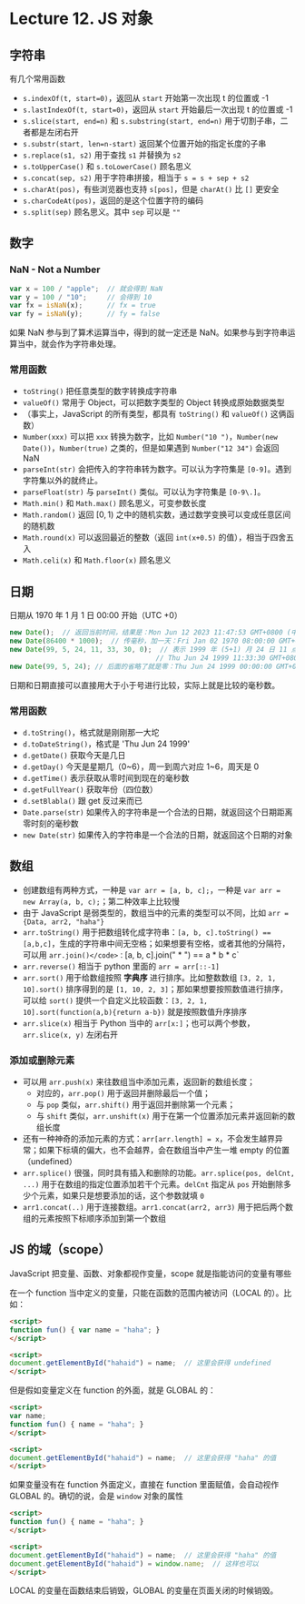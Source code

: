 # Lecture 12. JS 对象

## 字符串

有几个常用函数

*   `s.indexOf(t, start=0)`，返回从 `start` 开始第一次出现 t 的位置或 -1
*   `s.lastIndexOf(t, start=0)`，返回从 `start` 开始最后一次出现 t 的位置或 -1
*   `s.slice(start, end=n)` 和 `s.substring(start, end=n)` 用于切割子串，二者都是左闭右开
*   `s.substr(start, len=n-start)` 返回某个位置开始的指定长度的子串
*   `s.replace(s1, s2)` 用于查找 `s1` 并替换为 `s2`
*   `s.toUpperCase()` 和 `s.toLowerCase()` 顾名思义
*   `s.concat(sep, s2)` 用于字符串拼接，相当于 `s = s + sep + s2`
*   `s.charAt(pos)`，有些浏览器也支持 `s[pos]`，但是 `charAt()` 比 `[]` 更安全
*   `s.charCodeAt(pos)`，返回的是这个位置字符的编码
*   `s.split(sep)` 顾名思义。其中 `sep` 可以是 `""`

## 数字

### NaN - Not a Number

```javascript
var x = 100 / "apple";  // 就会得到 NaN
var y = 100 / "10";     // 会得到 10
var fx = isNaN(x);      // fx = true
var fy = isNaN(y);      // fy = false
```

如果 NaN 参与到了算术运算当中，得到的就一定还是 NaN。如果参与到字符串运算当中，就会作为字符串处理。

### 常用函数

*   `toString()` 把任意类型的数字转换成字符串
*   `valueOf()` 常用于 Object，可以把数字类型的 Object 转换成原始数据类型
*   （事实上，JavaScript 的所有类型，都具有 `toString()` 和 `valueOf()` 这俩函数）
*   `Number(xxx)` 可以把 `xxx` 转换为数字，比如 `Number("10 ")`，`Number(new Date())`，`Number(true)` 之类的，但是如果遇到 `Number("12 34")` 会返回 NaN
*   `parseInt(str)` 会把传入的字符串转为数字。可以认为字符集是 `[0-9]`。遇到字符集以外的就终止。
*   `parseFloat(str)` 与 `parseInt()` 类似。可以认为字符集是 `[0-9\.]`。
*   `Math.min()` 和 `Math.max()` 顾名思义，可变参数长度
*   `Math.random()` 返回 $[0, 1)$ 之中的随机实数，通过数学变换可以变成任意区间的随机数
*   `Math.round(x)` 可以返回最近的整数（返回 `int(x+0.5)` 的值），相当于四舍五入
*   `Math.celi(x)` 和 `Math.floor(x)` 顾名思义

## 日期

日期从 1970 年 1 月 1 日 00:00 开始（UTC +0）

```javascript
new Date();  // 返回当前时间，结果是：Mon Jun 12 2023 11:47:53 GMT+0800 (中国标准时间)
new Date(86400 * 1000);  // 传毫秒，加一天：Fri Jan 02 1970 08:00:00 GMT+0800 (中国标准时间)
new Date(99, 5, 24, 11, 33, 30, 0);  // 表示 1999 年 (5+1) 月 24 日 11 点 33 分 30 秒 0 毫秒
                                    // Thu Jun 24 1999 11:33:30 GMT+0800 (中国标准时间)
new Date(99, 5, 24); // 后面的省略了就是零：Thu Jun 24 1999 00:00:00 GMT+0800 (中国标准时间)
```

日期和日期直接可以直接用大于小于号进行比较，实际上就是比较的毫秒数。

### 常用函数

*   `d.toString()`，格式就是刚刚那一大坨
*   `d.toDateString()`，格式是 'Thu Jun 24 1999'
*   `d.getDate()` 获取今天是几日
*   `d.getDay()` 今天是星期几（0~6），周一到周六对应 1~6，周天是 0
*   `d.getTime()` 表示获取从零时间到现在的毫秒数
*   `d.getFullYear()` 获取年份（四位数）
*   `d.setBlabla()` 跟 get 反过来而已
*   `Date.parse(str)` 如果传入的字符串是一个合法的日期，就返回这个日期距离零时刻的毫秒数
*   `new Date(str)` 如果传入的字符串是一个合法的日期，就返回这个日期的对象

## 数组

*   创建数组有两种方式，一种是 `var arr = [a, b, c];`，一种是 `var arr = new Array(a, b, c);`；第二种效率上比较慢
*   由于 JavaScript 是弱类型的，数组当中的元素的类型可以不同，比如 `arr = {Data, arr2, "haha"}`
*   `arr.toString()` 用于把数组转化成字符串：`[a, b, c].toString() == [a,b,c]`，生成的字符串中间无空格；如果想要有空格，或者其他的分隔符，可以用 `arr.join()</code>：`[a, b, c].join(" * ") == a * b * c`
*   `arr.reverse()` 相当于 python 里面的 `arr = arr[::-1]`
*   `arr.sort()` 用于给数组按照 **字典序** 进行排序。比如整数数组 `[3, 2, 1, 10].sort()` 排序得到的是 `[1, 10, 2, 3]`；那如果想要按照数值进行排序，可以给 `sort()` 提供一个自定义比较函数：`[3, 2, 1, 10].sort(function(a,b){return a-b})` 就是按照数值升序排序
*   `arr.slice(x)` 相当于 Python 当中的 `arr[x:]`；也可以两个参数，`arr.slice(x, y)` 左闭右开

### 添加或删除元素

*   可以用 `arr.push(x)` 来往数组当中添加元素，返回新的数组长度；
    *   对应的，`arr.pop()` 用于返回并删除最后一个值；
    *   与 `pop` 类似，`arr.shift()` 用于返回并删除第一个元素；
    *   与 `shift` 类似，`arr.unshift(x)` 用于在第一个位置添加元素并返回新的数组长度
*   还有一种神奇的添加元素的方式：`arr[arr.length] = x`，不会发生越界异常；如果下标填的偏大，也不会越界，会在数组当中产生一堆 empty 的位置（undefined）
*   `arr.splice()` 很强，同时具有插入和删除的功能。`arr.splice(pos, delCnt, ...)` 用于在数组的指定位置添加若干个元素。`delCnt` 指定从 `pos` 开始删除多少个元素，如果只是想要添加的话，这个参数就填 `0`
*   `arr1.concat(..)` 用于连接数组。`arr1.concat(arr2, arr3)` 用于把后两个数组的元素按照下标顺序添加到第一个数组

## JS 的域（scope）

JavaScript 把变量、函数、对象都视作变量，scope 就是指能访问的变量有哪些

在一个 function 当中定义的变量，只能在函数的范围内被访问（LOCAL 的）。比如：

```html
<script>
function fun() { var name = "haha"; }
</script>

<script>
document.getElementById("hahaid") = name;  // 这里会获得 undefined
</script>
```

但是假如变量定义在 function 的外面，就是 GLOBAL 的：

```html
<script>
var name;
function fun() { name = "haha"; }
</script>

<script>
document.getElementById("hahaid") = name;  // 这里会获得 "haha" 的值
</script>
```

如果变量没有在 function 外面定义，直接在 function 里面赋值，会自动视作 GLOBAL 的。确切的说，会是 `window` 对象的属性

```html
<script>
function fun() { name = "haha"; }
</script>

<script>
document.getElementById("hahaid") = name;  // 这里会获得 "haha" 的值
document.getElementById("hahaid") = window.name;  // 这样也可以
</script>
```

LOCAL 的变量在函数结束后销毁，GLOBAL 的变量在页面关闭的时候销毁。

